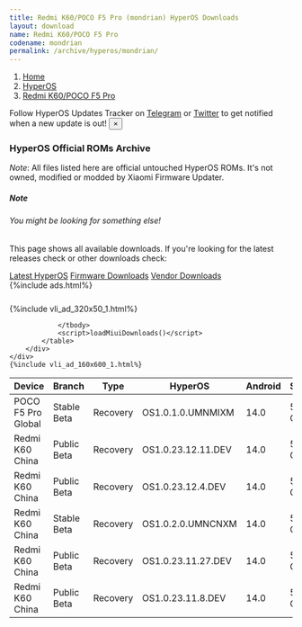 ```yaml
---
title: Redmi K60/POCO F5 Pro (mondrian) HyperOS Downloads
layout: download
name: Redmi K60/POCO F5 Pro
codename: mondrian
permalink: /archive/hyperos/mondrian/
---
```

<nav aria-label="breadcrumb">
    <ol class="breadcrumb">
        <li class="breadcrumb-item"><a href="/">Home</a></li>
        <li class="breadcrumb-item"><a href="/hyperos/">HyperOS</a></li>
        <li class="breadcrumb-item active" aria-current="page"><a href="/hyperos/mondrian/">Redmi K60/POCO F5 Pro</a></li>
    </ol>
</nav>
<div class="alert alert-primary alert-dismissible fade show" role="alert">
    Follow HyperOS Updates Tracker on <a href="https://t.me/MIUIUpdatesTracker" class="alert-link">Telegram</a>
     or <a href="https://twitter.com/MiFwUpdater" class="alert-link">Twitter</a> to get notified when a new update is out!
    <button type="button" class="close" data-dismiss="alert" aria-label="Close">
        <span aria-hidden="true">&times;</span>
    </button>
</div>

### HyperOS Official ROMs Archive
*Note*: All files listed here are official untouched HyperOS ROMs. It's not owned, modified or modded by Xiaomi Firmware Updater.
<div class="card">
  <div class="card-body">
    <h5 class="card-title">Note</h5>
    <h6 class="card-subtitle mb-2 text-muted">You might be looking for something else!</h6>
    <p class="card-text">This page shows all available downloads.
     If you're looking for the latest releases check or other downloads check:</p>
    <a href="/hyperos/mondrian/" class="card-link">Latest HyperOS</a>
    <a href="/firmware/mondrian/" class="card-link">Firmware Downloads</a>
    <a href="/vendor/mondrian/" class="card-link">Vendor Downloads</a>
  </div>
</div>
{%include ads.html%}
<div class="row justify-content-center">
    <div class="col-10">
        <div class="table-responsive-md" style="margin-top: 25px;">
            {%include vli_ad_320x50_1.html%}
            <table id="miui" class="display dt-responsive nowrap compact table table-striped table-hover table-sm">
                <thead class="thead-dark">
                    <tr>
                        <th data-ref="device">Device</th>
                        <th data-ref="branch">Branch</th>
                        <th data-ref="type">Type</th>
                        <th data-ref="miui">HyperOS</th>
                        <th data-ref="android">Android</th>
                        <th data-ref="size">Size</th>
                        <th data-ref="size">Date</th>
                        <th data-ref="link">Link</th>
                    </tr>
                </thead>
                <tbody>
                <tr><td>POCO F5 Pro Global</td><td>Stable Beta</td><td>Recovery</td><td>OS1.0.1.0.UMNMIXM</td><td>14.0</td><td>5.0 GB</td><td>2023-12-21</td><td><a href="/hyperos/mondrian/stable beta/OS1.0.1.0.UMNMIXM/">Download</a></td></tr>
<tr><td>Redmi K60 China</td><td>Public Beta</td><td>Recovery</td><td>OS1.0.23.12.11.DEV</td><td>14.0</td><td>5.8 GB</td><td>2023-12-15</td><td><a href="/hyperos/mondrian/public beta/OS1.0.23.12.11.DEV/">Download</a></td></tr>
<tr><td>Redmi K60 China</td><td>Public Beta</td><td>Recovery</td><td>OS1.0.23.12.4.DEV</td><td>14.0</td><td>5.8 GB</td><td>2023-12-08</td><td><a href="/hyperos/mondrian/public beta/OS1.0.23.12.4.DEV/">Download</a></td></tr>
<tr><td>Redmi K60 China</td><td>Stable Beta</td><td>Recovery</td><td>OS1.0.2.0.UMNCNXM</td><td>14.0</td><td>5.8 GB</td><td>2023-12-07</td><td><a href="/hyperos/mondrian/stable beta/OS1.0.2.0.UMNCNXM/">Download</a></td></tr>
<tr><td>Redmi K60 China</td><td>Public Beta</td><td>Recovery</td><td>OS1.0.23.11.27.DEV</td><td>14.0</td><td>5.8 GB</td><td>2023-12-01</td><td><a href="/hyperos/mondrian/public beta/OS1.0.23.11.27.DEV/">Download</a></td></tr>
<tr><td>Redmi K60 China</td><td>Public Beta</td><td>Recovery</td><td>OS1.0.23.11.8.DEV</td><td>14.0</td><td>5.8 GB</td><td>2023-11-14</td><td><a href="/hyperos/mondrian/public beta/OS1.0.23.11.8.DEV/">Download</a></td></tr>

                </tbody>
                <script>loadMiuiDownloads()</script>
            </table>
        </div>
    </div>
    {%include vli_ad_160x600_1.html%}
</div>
